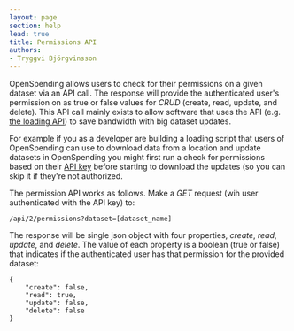 ```yaml
---
layout: page
section: help
lead: true
title: Permissions API
authors:
- Tryggvi Björgvinsson
---
```

OpenSpending allows users to check for their permissions on a given dataset via an API call. The response will provide the authenticated user's permission on as true or false values for *CRUD* (create, read, update, and delete). This API call mainly exists to allow software that uses the API (e.g. [the loading API](/help/api/loading)) to save bandwidth with big dataset updates.

For example if you as a developer are building a loading script that users of OpenSpending can use to download data from a location and update datasets in OpenSpending you might first run a check for permissions based on their [API key](http://community.openspending.org/help/api/conventions) before starting to download the updates (so you can skip it if they're not authorized.

The permission API works as follows. Make a *GET* request (wih user authenticated with the API key) to:

    /api/2/permissions?dataset=[dataset_name]

The response will be single json object with four properties, *create*, *read*, *update*, and *delete*. The value of each property is a boolean (true or false) that indicates if the authenticated user has that permission for the provided dataset:

    {
        "create": false,
        "read": true,
        "update": false,
        "delete": false
    }
